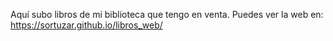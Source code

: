Aquí subo libros de mi biblioteca que tengo en venta. Puedes ver la web en: https://sortuzar.github.io/libros_web/
